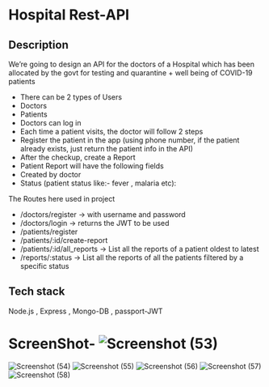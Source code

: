 
  # Hospital Rest-API
## Description
 We’re going to design an API for the doctors of a Hospital which has been allocated by the
govt for testing and quarantine + well being of COVID-19 patients
- There can be 2 types of Users
- Doctors
- Patients
- Doctors can log in
- Each time a patient visits, the doctor will follow 2 steps
- Register the patient in the app (using phone    number, if the patient already exists, just
return the patient info in the API)
- After the checkup, create a Report
- Patient Report will have the following fields
- Created by doctor
- Status (patient status like:- fever , malaria etc):

The Routes here used in project
- /doctors/register → with username and password
- /doctors/login → returns the JWT to be used
- /patients/register
- /patients/:id/create-report
- /patients/:id/all_reports → List all the reports of a patient oldest to latest
- /reports/:status → List all the reports of all the patients filtered by a specific status
  
## Tech stack
 Node.js , Express , Mongo-DB , passport-JWT
 
 # ScreenShot- ![Screenshot (53)](https://github.com/Ankitapathak263/hospital-api/assets/73652228/12dac8c9-8a98-4559-9c7f-d79cdeffeb7a)
![Screenshot (54)](https://github.com/Ankitapathak263/hospital-api/assets/73652228/ad480cde-4f04-45e9-ad29-50bad98b9829)
![Screenshot (55)](https://github.com/Ankitapathak263/hospital-api/assets/73652228/0db07d38-0634-4d8c-9b16-4b5278dd05d2)
![Screenshot (56)](https://github.com/Ankitapathak263/hospital-api/assets/73652228/36998cf2-bb94-49ea-a57b-6378747b18b2)
![Screenshot (57)](https://github.com/Ankitapathak263/hospital-api/assets/73652228/4a7658f8-1bc9-49da-9ea2-21dbf3de5ff1)
![Screenshot (58)](https://github.com/Ankitapathak263/hospital-api/assets/73652228/ef420f23-97e2-438d-8ac9-a902460102eb)

  
